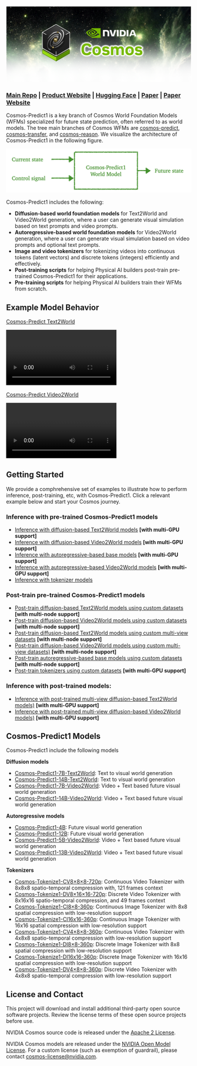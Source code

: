 <p align="center">
    <img src="assets/nvidia-cosmos-header.png" alt="NVIDIA Cosmos Header">
</p>

### [Main Repo](https://github.com/NVIDIA/Cosmos) | [Product Website](https://www.nvidia.com/en-us/ai/cosmos/) | [Hugging Face](https://huggingface.co/collections/nvidia/cosmos-predict1-67c9d1b97678dbf7669c89a7) | [Paper](https://arxiv.org/abs/2501.03575) | [Paper Website](https://research.nvidia.com/labs/dir/cosmos-predict1)

Cosmos-Predict1 is a key branch of Cosmos World Foundation Models (WFMs) specialized for future state prediction, often referred to as world models. The tree main branches of Cosmos WFMs are [cosmos-predict](https://github.com/nvidia-cosmos/cosmos-predict1), [cosmos-transfer](https://github.com/nvidia-cosmos/cosmos-transfer1), and [cosmos-reason](https://github.com/nvidia-cosmos/cosmos-reason1). We visualize the architecture of Cosmos-Predict1 in the following figure.

<p align="center">
    <img src="assets/predict1_diagram.png" alt="Cosmos-Predict1 Architecture Diagram">
</p>


Cosmos-Predict1 includes the following:

- **Diffusion-based world foundation models** for Text2World and Video2World generation, where a user can generate visual simulation based on text prompts and video prompts.
- **Autoregressive-based world foundation models** for Video2World generation, where a user can generate visual simulation based on video prompts and optional text prompts.
- **Image and video tokenizers** for tokenizing videos into continuous tokens (latent vectors) and discrete tokens (integers) efficiently and effectively.
- **Post-training scripts** for helping Physical AI builders post-train pre-trained Cosmos-Predict1 for their applications.
- **Pre-training scripts** for helping Physical AI builders train their WFMs from scratch.

## Example Model Behavior

 [Cosmos-Predict Text2World](https://github.com/nvidia-cosmos/cosmos-predict1)

<video src="https://github.com/user-attachments/assets/b001966c-5f5e-4927-a3fe-44d142dd0ab1"> Your browser does not support the video tag.</video>

[Cosmos-Predict Video2World](https://github.com/nvidia-cosmos/cosmos-predict1)

<video src="https://github.com/user-attachments/assets/0bbba982-c6fd-4388-a46f-bf91ce4099ad"> Your browser does not support the video tag. </video>

## Getting Started

We provide a comphrehensive set of examples to illustrate how to perform inference, post-training, etc, with Cosmos-Predict1. Click a relevant example below and start your Cosmos journey.

### Inference with pre-trained Cosmos-Predict1 models
* [Inference with diffusion-based Text2World models](examples/inference_diffusion_text2world.md) **[with multi-GPU support]**
* [Inference with diffusion-based Video2World models](examples/inference_diffusion_video2world.md) **[with multi-GPU support]**
* [Inference with autoregressive-based base models](examples/inference_autoregressive_base.md) **[with multi-GPU support]**
* [Inference with autoregressive-based Video2World models](examples/inference_autoregressive_video2world.md) **[with multi-GPU support]**
* [Inference with tokenizer models](examples/inference_tokenizer.md)

### Post-train pre-trained Cosmos-Predict1 models
* [Post-train diffusion-based Text2World models using custom datasets](examples/post-training_diffusion_text2world.md) **[with multi-node support]**
* [Post-train diffusion-based Video2World models using custom datasets](examples/post-training_diffusion_video2world.md) **[with multi-node support]**
* [Post-train diffusion-based Text2World models using custom multi-view datasets](examples/post-training_diffusion_text2world_multiview.md) **[with multi-node support]**
* [Post-train diffusion-based Video2World models using custom multi-view datasets)](examples/post-training_diffusion_video2world_multiview.md) **[with multi-node support]**
* [Post-train autoregressive-based base models using custom datasets](examples/post-training_autoregressive_base.md) **[with multi-node support]**
* [Post-train tokenizers using custom datasets](examples/post-training_tokenizer.md) **[with multi-GPU support]**

### Inference with post-trained models:
* [Inference with post-trained multi-view diffusion-based Text2World models)](examples/inference_diffusion_text2world_multiview.md) **[with multi-GPU support]**
* [Inference with post-trained multi-view diffusion-based Video2World models)](examples/inference_diffusion_video2world_multiview.md) **[with multi-GPU support]**


## Cosmos-Predict1 Models

Cosmos-Predict1 include the following models

**Diffusion models**

* [Cosmos-Predict1-7B-Text2World](https://huggingface.co/nvidia/Cosmos-Predict1-7B-Text2World): Text to visual world generation
* [Cosmos-Predict1-14B-Text2World](https://huggingface.co/nvidia/Cosmos-Predict1-14B-Text2World): Text to visual world generation
* [Cosmos-Predict1-7B-Video2World](https://huggingface.co/nvidia/Cosmos-Predict1-7B-Video2World): Video + Text based future visual world generation
* [Cosmos-Predict1-14B-Video2World](https://huggingface.co/nvidia/Cosmos-Predict1-14B-Video2World): Video + Text based future visual world generation

**Autoregressive models**

* [Cosmos-Predict1-4B](https://huggingface.co/nvidia/Cosmos-Predict1-4B): Future visual world generation
* [Cosmos-Predict1-12B](https://huggingface.co/nvidia/Cosmos-Predict1-12B): Future visual world generation
* [Cosmos-Predict1-5B-Video2World](https://huggingface.co/nvidia/Cosmos-Predict1-5B-Video2World): Video + Text based future visual world generation
* [Cosmos-Predict1-13B-Video2World](https://huggingface.co/nvidia/Cosmos-Predict1-13B-Video2World): Video + Text based future visual world generation

**Tokenizers**

* [Cosmos-Tokenize1-CV8×8×8-720p](https://huggingface.co/nvidia/Cosmos-Tokenize1-CV8x8x8-720p): Continuous Video Tokenizer with 8x8x8 spatio-temporal compression with, 121 frames context
* [Cosmos-Tokenize1-DV8×16×16-720p](https://huggingface.co/nvidia/Cosmos-Tokenize1-DV8x16x16-720p): Discrete Video Tokenizer with 8x16x16 spatio-temporal compression, and 49 frames context
* [Cosmos-Tokenize1-CI8×8-360p](https://huggingface.co/nvidia/Cosmos-Tokenize1-CI8x8-360p): Continuous Image Tokenizer with 8x8 spatial compression with low-resolution support
* [Cosmos-Tokenize1-CI16x16-360p](https://huggingface.co/nvidia/Cosmos-Tokenize1-CI16x16-360p): Continuous Image Tokenizer with 16x16 spatial compression with low-resolution support
* [Cosmos-Tokenize1-CV4×8×8-360p](https://huggingface.co/nvidia/Cosmos-Tokenize1-CV4x8x8-360p): Continuous Video Tokenizer with 4x8x8 spatio-temporal compression with low-resolution support
* [Cosmos-Tokenize1-DI8×8-360p](https://huggingface.co/nvidia/Cosmos-Tokenize1-DI8x8-360p): Discrete Image Tokenizer with 8x8 spatial compression with low-resolution support
* [Cosmos-Tokenize1-DI16x16-360p](https://huggingface.co/nvidia/Cosmos-Tokenize1-DI16x16-360p): Discrete Image Tokenizer with 16x16 spatial compression with low-resolution support
* [Cosmos-Tokenize1-DV4×8×8-360p](https://huggingface.co/nvidia/Cosmos-Tokenize1-DV4x8x8-360p): Discrete Video Tokenizer with 4x8x8 spatio-temporal compression with low-resolution support

<!-- ------------------------------ -->

## License and Contact

This project will download and install additional third-party open source software projects. Review the license terms of these open source projects before use.

NVIDIA Cosmos source code is released under the [Apache 2 License](https://www.apache.org/licenses/LICENSE-2.0).

NVIDIA Cosmos models are released under the [NVIDIA Open Model License](https://www.nvidia.com/en-us/agreements/enterprise-software/nvidia-open-model-license). For a custom license (such as exemption of guardrail), please contact [cosmos-license@nvidia.com](mailto:cosmos-license@nvidia.com).
